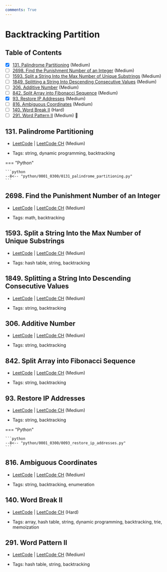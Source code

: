 ```yaml
---
comments: True
---
```


# Backtracking Partition

## Table of Contents

- [x] [131. Palindrome Partitioning](https://leetcode.cn/problems/palindrome-partitioning/) (Medium)
- [ ] [2698. Find the Punishment Number of an Integer](https://leetcode.cn/problems/find-the-punishment-number-of-an-integer/) (Medium)
- [ ] [1593. Split a String Into the Max Number of Unique Substrings](https://leetcode.cn/problems/split-a-string-into-the-max-number-of-unique-substrings/) (Medium)
- [ ] [1849. Splitting a String Into Descending Consecutive Values](https://leetcode.cn/problems/splitting-a-string-into-descending-consecutive-values/) (Medium)
- [ ] [306. Additive Number](https://leetcode.cn/problems/additive-number/) (Medium)
- [ ] [842. Split Array into Fibonacci Sequence](https://leetcode.cn/problems/split-array-into-fibonacci-sequence/) (Medium)
- [x] [93. Restore IP Addresses](https://leetcode.cn/problems/restore-ip-addresses/) (Medium)
- [ ] [816. Ambiguous Coordinates](https://leetcode.cn/problems/ambiguous-coordinates/) (Medium)
- [ ] [140. Word Break II](https://leetcode.cn/problems/word-break-ii/) (Hard)
- [ ] [291. Word Pattern II](https://leetcode.cn/problems/word-pattern-ii/) (Medium) 👑

## 131. Palindrome Partitioning

-   [LeetCode](https://leetcode.com/problems/palindrome-partitioning/) | [LeetCode CH](https://leetcode.cn/problems/palindrome-partitioning/) (Medium)

-   Tags: string, dynamic programming, backtracking

=== "Python"

    ```python
    --8<-- "python/0001_0300/0131_palindrome_partitioning.py"
    ```



## 2698. Find the Punishment Number of an Integer

-   [LeetCode](https://leetcode.com/problems/find-the-punishment-number-of-an-integer/) | [LeetCode CH](https://leetcode.cn/problems/find-the-punishment-number-of-an-integer/) (Medium)

-   Tags: math, backtracking


## 1593. Split a String Into the Max Number of Unique Substrings

-   [LeetCode](https://leetcode.com/problems/split-a-string-into-the-max-number-of-unique-substrings/) | [LeetCode CH](https://leetcode.cn/problems/split-a-string-into-the-max-number-of-unique-substrings/) (Medium)

-   Tags: hash table, string, backtracking


## 1849. Splitting a String Into Descending Consecutive Values

-   [LeetCode](https://leetcode.com/problems/splitting-a-string-into-descending-consecutive-values/) | [LeetCode CH](https://leetcode.cn/problems/splitting-a-string-into-descending-consecutive-values/) (Medium)

-   Tags: string, backtracking


## 306. Additive Number

-   [LeetCode](https://leetcode.com/problems/additive-number/) | [LeetCode CH](https://leetcode.cn/problems/additive-number/) (Medium)

-   Tags: string, backtracking


## 842. Split Array into Fibonacci Sequence

-   [LeetCode](https://leetcode.com/problems/split-array-into-fibonacci-sequence/) | [LeetCode CH](https://leetcode.cn/problems/split-array-into-fibonacci-sequence/) (Medium)

-   Tags: string, backtracking


## 93. Restore IP Addresses

-   [LeetCode](https://leetcode.com/problems/restore-ip-addresses/) | [LeetCode CH](https://leetcode.cn/problems/restore-ip-addresses/) (Medium)

-   Tags: string, backtracking

=== "Python"

    ```python
    --8<-- "python/0001_0300/0093_restore_ip_addresses.py"
    ```



## 816. Ambiguous Coordinates

-   [LeetCode](https://leetcode.com/problems/ambiguous-coordinates/) | [LeetCode CH](https://leetcode.cn/problems/ambiguous-coordinates/) (Medium)

-   Tags: string, backtracking, enumeration


## 140. Word Break II

-   [LeetCode](https://leetcode.com/problems/word-break-ii/) | [LeetCode CH](https://leetcode.cn/problems/word-break-ii/) (Hard)

-   Tags: array, hash table, string, dynamic programming, backtracking, trie, memoization


## 291. Word Pattern II

-   [LeetCode](https://leetcode.com/problems/word-pattern-ii/) | [LeetCode CH](https://leetcode.cn/problems/word-pattern-ii/) (Medium)

-   Tags: hash table, string, backtracking
